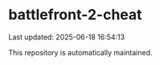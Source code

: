 # battlefront-2-cheat

Last updated: 2025-06-18 16:54:13

This repository is automatically maintained.
